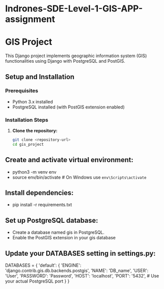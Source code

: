 # Indrones-SDE-Level-1-GIS-APP-assignment

# GIS Project

This Django project implements geographic information system (GIS) functionalities using Django with PostgreSQL and PostGIS.

## Setup and Installation

### Prerequisites

- Python 3.x installed
- PostgreSQL installed (with PostGIS extension enabled)

### Installation Steps

1. **Clone the repository:**

   ```bash
   git clone <repository-url>
   cd gis_project

## Create and activate virtual environment:
- python3 -m venv env
- source env/bin/activate   # On Windows use `env\Scripts\activate`

##  Install dependencies:
- pip install -r requirements.txt

## Set up PostgreSQL database:

- Create a database named gis in PostgreSQL.
- Enable the PostGIS extension in your gis database

## Update your DATABASES setting in settings.py:
DATABASES = {
    'default': {
        'ENGINE': 'django.contrib.gis.db.backends.postgis',
        'NAME': 'DB_name',
        'USER': 'User',
        'PASSWORD': 'Password',
        'HOST': 'localhost',
        'PORT': '5432',  # Use your actual PostgreSQL port
    }
}

